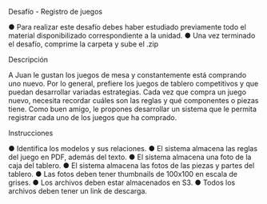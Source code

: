 Desafío - Registro de juegos

● Para realizar este desafío debes haber estudiado previamente todo el material
disponibilizado correspondiente a la unidad.
● Una vez terminado el desafío, comprime la carpeta y sube el .zip

Descripción

A Juan le gustan los juegos de mesa y constantemente está comprando uno nuevo. Por lo
general, prefiere los juegos de tablero competitivos y que puedan desarrollar variadas
estrategias.
Cada vez que compra un juego nuevo, necesita recordar cuáles son las reglas y qué
componentes o piezas tiene.
Como buen amigo, le propones desarrollar un sistema que le permita registrar cada uno de
los juegos que ha comprado.

Instrucciones

● Identifica los modelos y sus relaciones.
● El sistema almacena las reglas del juego en PDF, además del texto.
● El sistema almacena una foto de la caja del tablero.
● El sistema almacena las fotos de las piezas y partes del tablero.
● Las fotos deben tener thumbnails de 100x100 en escala de grises.
● Los archivos deben estar almacenados en S3.
● Todos los archivos deben tener un link de descarga.
